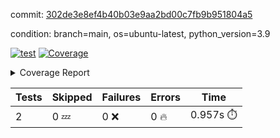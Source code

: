 commit: [302de3e8ef4b40b03e9aa2bd00c7fb9b951804a5](https://github.com/rcmdnk/s3-reader/tree/302de3e8ef4b40b03e9aa2bd00c7fb9b951804a5)

condition: branch=main, os=ubuntu-latest, python_version=3.9

[![test](https://github.com/rcmdnk/s3-reader/actions/workflows/test.yml/badge.svg)](https://github.com/rcmdnk/s3-reader/actions/runs/9652890615)
<a href="https://github.com/rcmdnk/s3-reader/blob/302de3e8ef4b40b03e9aa2bd00c7fb9b951804a5/README.md"><img alt="Coverage" src="https://img.shields.io/badge/Coverage-36%25-red.svg" /></a><details><summary>Coverage Report </summary><table><tr><th>File</th><th>Stmts</th><th>Miss</th><th>Cover</th><th>Missing</th></tr><tbody><tr><td colspan="5"><b>src/s3_reader</b></td></tr><tr><td>&nbsp; &nbsp;<a href="https://github.com/rcmdnk/s3-reader/blob/302de3e8ef4b40b03e9aa2bd00c7fb9b951804a5/src/s3_reader/file.py">file.py</a></td><td>89</td><td>60</td><td>33%</td><td><a href="https://github.com/rcmdnk/s3-reader/blob/302de3e8ef4b40b03e9aa2bd00c7fb9b951804a5/src/s3_reader/file.py#L59-L62">59&ndash;62</a>, <a href="https://github.com/rcmdnk/s3-reader/blob/302de3e8ef4b40b03e9aa2bd00c7fb9b951804a5/src/s3_reader/file.py#L65">65</a>, <a href="https://github.com/rcmdnk/s3-reader/blob/302de3e8ef4b40b03e9aa2bd00c7fb9b951804a5/src/s3_reader/file.py#L68-L75">68&ndash;75</a>, <a href="https://github.com/rcmdnk/s3-reader/blob/302de3e8ef4b40b03e9aa2bd00c7fb9b951804a5/src/s3_reader/file.py#L78-L80">78&ndash;80</a>, <a href="https://github.com/rcmdnk/s3-reader/blob/302de3e8ef4b40b03e9aa2bd00c7fb9b951804a5/src/s3_reader/file.py#L84-L90">84&ndash;90</a>, <a href="https://github.com/rcmdnk/s3-reader/blob/302de3e8ef4b40b03e9aa2bd00c7fb9b951804a5/src/s3_reader/file.py#L94-L98">94&ndash;98</a>, <a href="https://github.com/rcmdnk/s3-reader/blob/302de3e8ef4b40b03e9aa2bd00c7fb9b951804a5/src/s3_reader/file.py#L103-L148">103&ndash;148</a>, <a href="https://github.com/rcmdnk/s3-reader/blob/302de3e8ef4b40b03e9aa2bd00c7fb9b951804a5/src/s3_reader/file.py#L151-L165">151&ndash;165</a></td></tr><tr><td><b>TOTAL</b></td><td><b>94</b></td><td><b>60</b></td><td><b>36%</b></td><td>&nbsp;</td></tr></tbody></table></details>

| Tests | Skipped | Failures | Errors | Time |
| ----- | ------- | -------- | -------- | ------------------ |
| 2 | 0 :zzz: | 0 :x: | 0 :fire: | 0.957s :stopwatch: |


